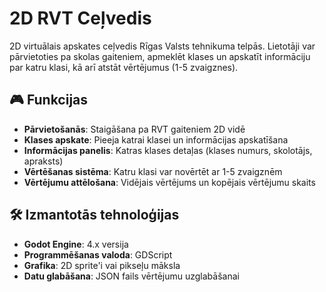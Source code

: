 # 2D RVT Ceļvedis

2D virtuālais apskates ceļvedis Rīgas Valsts tehnikuma telpās. Lietotāji var pārvietoties pa skolas gaiteniem, apmeklēt klases un apskatīt informāciju par katru klasi, kā arī atstāt vērtējumus (1-5 zvaigznes).

## 🎮 Funkcijas

- **Pārvietošanās**: Staigāšana pa RVT gaiteniem 2D vidē
- **Klases apskate**: Pieeja katrai klasei un informācijas apskatīšana
- **Informācijas panelis**: Katras klases detaļas (klases numurs, skolotājs, apraksts)
- **Vērtēšanas sistēma**: Katru klasi var novērtēt ar 1-5 zvaigznēm
- **Vērtējumu attēlošana**: Vidējais vērtējums un kopējais vērtējumu skaits

## 🛠️ Izmantotās tehnoloģijas

- **Godot Engine**: 4.x versija
- **Programmēšanas valoda**: GDScript
- **Grafika**: 2D sprite'i vai pikseļu māksla
- **Datu glabāšana**: JSON fails vērtējumu uzglabāšanai
